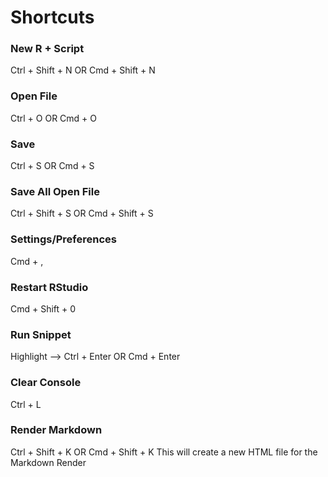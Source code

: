# Shortcuts
### New R + Script
Ctrl + Shift + N OR Cmd + Shift + N

### Open File
Ctrl + O OR Cmd + O

### Save
Ctrl + S OR Cmd + S

### Save All Open File
Ctrl + Shift + S OR Cmd + Shift + S

### Settings/Preferences
Cmd + ,

### Restart RStudio
Cmd + Shift + 0

### Run Snippet
Highlight  --> Ctrl + Enter OR Cmd + Enter

### Clear Console
Ctrl + L

### Render Markdown
Ctrl + Shift + K OR Cmd + Shift + K
This will create a new HTML file for the Markdown Render